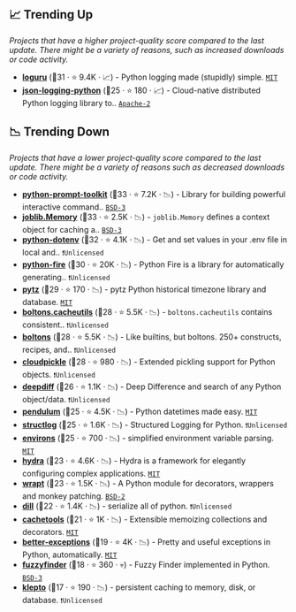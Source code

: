 ## 📈 Trending Up

_Projects that have a higher project-quality score compared to the last update. There might be a variety of reasons, such as increased downloads or code activity._

- <b><a href="https://github.com/Delgan/loguru">loguru</a></b> (🥈31 ·  ⭐ 9.4K · 📈) - Python logging made (stupidly) simple. <code><a href="http://bit.ly/34MBwT8">MIT</a></code>
- <b><a href="https://github.com/bobbui/json-logging-python">json-logging-python</a></b> (🥉25 ·  ⭐ 180 · 📈) - Cloud-native distributed Python logging library to.. <code><a href="http://bit.ly/3nYMfla">Apache-2</a></code>

## 📉 Trending Down

_Projects that have a lower project-quality score compared to the last update. There might be a variety of reasons such as decreased downloads or code activity._

- <b><a href="https://github.com/prompt-toolkit/python-prompt-toolkit">python-prompt-toolkit</a></b> (🥈33 ·  ⭐ 7.2K · 📉) - Library for building powerful interactive command.. <code><a href="http://bit.ly/3aKzpTv">BSD-3</a></code>
- <b><a href="https://joblib.readthedocs.io/en/latest/generated/joblib.Memory.html">joblib.Memory</a></b> (🥇33 ·  ⭐ 2.5K · 📉) - `joblib.Memory` defines a context object for caching a.. <code><a href="http://bit.ly/3aKzpTv">BSD-3</a></code>
- <b><a href="https://github.com/theskumar/python-dotenv">python-dotenv</a></b> (🥇32 ·  ⭐ 4.1K · 📉) - Get and set values in your .env file in local and.. <code>❗Unlicensed</code>
- <b><a href="https://github.com/google/python-fire">python-fire</a></b> (🥉30 ·  ⭐ 20K · 📉) - Python Fire is a library for automatically generating.. <code>❗Unlicensed</code>
- <b><a href="https://github.com/stub42/pytz">pytz</a></b> (🥉29 ·  ⭐ 170 · 📉) - pytz Python historical timezone library and database. <code><a href="http://bit.ly/34MBwT8">MIT</a></code>
- <b><a href="https://boltons.readthedocs.io/en/latest/cacheutils.html">boltons.cacheutils</a></b> (🥈28 ·  ⭐ 5.5K · 📉) - `boltons.cacheutils` contains consistent.. <code>❗Unlicensed</code>
- <b><a href="https://github.com/mahmoud/boltons">boltons</a></b> (🥈28 ·  ⭐ 5.5K · 📉) - Like builtins, but boltons. 250+ constructs, recipes, and.. <code>❗Unlicensed</code>
- <b><a href="https://github.com/cloudpipe/cloudpickle">cloudpickle</a></b> (🥈28 ·  ⭐ 980 · 📉) - Extended pickling support for Python objects. <code>❗Unlicensed</code>
- <b><a href="https://github.com/seperman/deepdiff">deepdiff</a></b> (🥉26 ·  ⭐ 1.1K · 📉) - Deep Difference and search of any Python object/data. <code>❗Unlicensed</code>
- <b><a href="https://github.com/sdispater/pendulum">pendulum</a></b> (🥉25 ·  ⭐ 4.5K · 📉) - Python datetimes made easy. <code><a href="http://bit.ly/34MBwT8">MIT</a></code>
- <b><a href="https://github.com/hynek/structlog">structlog</a></b> (🥉25 ·  ⭐ 1.6K · 📉) - Structured Logging for Python. <code>❗Unlicensed</code>
- <b><a href="https://github.com/sloria/environs">environs</a></b> (🥉25 ·  ⭐ 700 · 📉) - simplified environment variable parsing. <code><a href="http://bit.ly/34MBwT8">MIT</a></code>
- <b><a href="https://github.com/facebookresearch/hydra">hydra</a></b> (🥉23 ·  ⭐ 4.6K · 📉) - Hydra is a framework for elegantly configuring complex applications. <code><a href="http://bit.ly/34MBwT8">MIT</a></code>
- <b><a href="https://github.com/GrahamDumpleton/wrapt">wrapt</a></b> (🥉23 ·  ⭐ 1.5K · 📉) - A Python module for decorators, wrappers and monkey patching. <code><a href="http://bit.ly/3rqEWVr">BSD-2</a></code>
- <b><a href="https://github.com/uqfoundation/dill">dill</a></b> (🥉22 ·  ⭐ 1.4K · 📉) - serialize all of python. <code>❗Unlicensed</code>
- <b><a href="https://github.com/tkem/cachetools">cachetools</a></b> (🥉21 ·  ⭐ 1K · 📉) - Extensible memoizing collections and decorators. <code><a href="http://bit.ly/34MBwT8">MIT</a></code>
- <b><a href="https://github.com/Qix-/better-exceptions">better-exceptions</a></b> (🥉19 ·  ⭐ 4K · 📉) - Pretty and useful exceptions in Python, automatically. <code><a href="http://bit.ly/34MBwT8">MIT</a></code>
- <b><a href="https://github.com/amjith/fuzzyfinder">fuzzyfinder</a></b> (🥉18 ·  ⭐ 360 · 💀) - Fuzzy Finder implemented in Python. <code><a href="http://bit.ly/3aKzpTv">BSD-3</a></code>
- <b><a href="https://github.com/uqfoundation/klepto">klepto</a></b> (🥉17 ·  ⭐ 190 · 📉) - persistent caching to memory, disk, or database. <code>❗Unlicensed</code>

